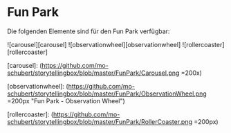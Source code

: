 # Fun Park

Die folgenden Elemente sind für den Fun Park verfügbar:

![carousel][carousel]
![observationwheel][observationwheel]
![rollercoaster][rollercoaster]


[carousel]: (https://github.com/mo-schubert/storytellingbox/blob/master/FunPark/Carousel.png =200x)

[observationwheel]: (https://github.com/mo-schubert/storytellingbox/blob/master/FunPark/ObservationWheel.png =200px "Fun Park - Observation Wheel")

[rollercoaster]: (https://github.com/mo-schubert/storytellingbox/blob/master/FunPark/RollerCoaster.png =200px)
